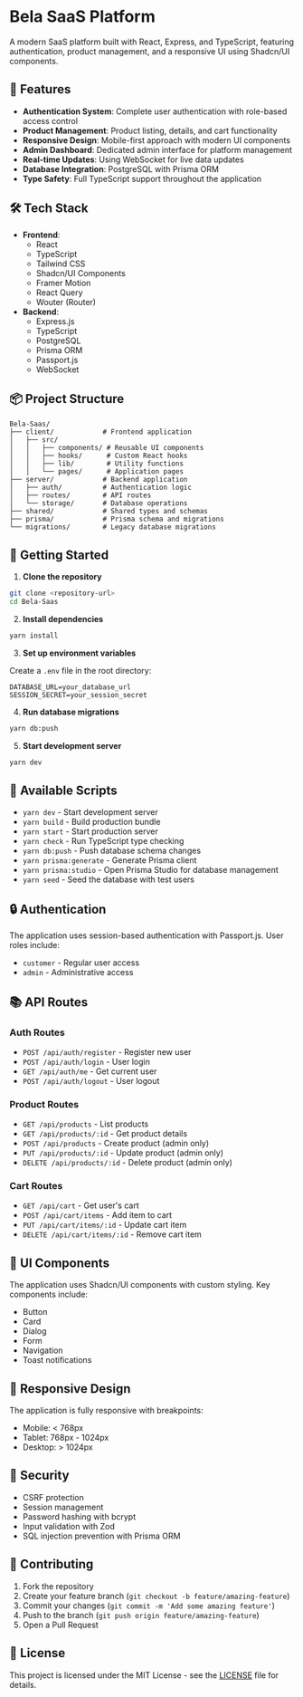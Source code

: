 # Bela SaaS Platform

A modern SaaS platform built with React, Express, and TypeScript, featuring authentication, product management, and a responsive UI using Shadcn/UI components.

## 🚀 Features

- **Authentication System**: Complete user authentication with role-based access control
- **Product Management**: Product listing, details, and cart functionality
- **Responsive Design**: Mobile-first approach with modern UI components
- **Admin Dashboard**: Dedicated admin interface for platform management
- **Real-time Updates**: Using WebSocket for live data updates
- **Database Integration**: PostgreSQL with Prisma ORM
- **Type Safety**: Full TypeScript support throughout the application

## 🛠️ Tech Stack

- **Frontend**:
  - React
  - TypeScript
  - Tailwind CSS
  - Shadcn/UI Components
  - Framer Motion
  - React Query
  - Wouter (Router)
- **Backend**:
  - Express.js
  - TypeScript
  - PostgreSQL
  - Prisma ORM
  - Passport.js
  - WebSocket

## 📦 Project Structure

```
Bela-Saas/
├── client/            # Frontend application
│   ├── src/
│   │   ├── components/ # Reusable UI components
│   │   ├── hooks/      # Custom React hooks
│   │   ├── lib/        # Utility functions
│   │   └── pages/      # Application pages
├── server/            # Backend application
│   ├── auth/          # Authentication logic
│   ├── routes/        # API routes
│   └── storage/       # Database operations
├── shared/            # Shared types and schemas
├── prisma/            # Prisma schema and migrations
└── migrations/        # Legacy database migrations
```

## 🚀 Getting Started

1. **Clone the repository**

```bash
git clone <repository-url>
cd Bela-Saas
```

2. **Install dependencies**

```bash
yarn install
```

3. **Set up environment variables**

Create a `.env` file in the root directory:

```env
DATABASE_URL=your_database_url
SESSION_SECRET=your_session_secret
```

4. **Run database migrations**

```bash
yarn db:push
```

5. **Start development server**

```bash
yarn dev
```

## 🔑 Available Scripts

- `yarn dev` - Start development server
- `yarn build` - Build production bundle
- `yarn start` - Start production server
- `yarn check` - Run TypeScript type checking
- `yarn db:push` - Push database schema changes
- `yarn prisma:generate` - Generate Prisma client
- `yarn prisma:studio` - Open Prisma Studio for database management
- `yarn seed` - Seed the database with test users

## 🔒 Authentication

The application uses session-based authentication with Passport.js. User roles include:
- `customer` - Regular user access
- `admin` - Administrative access

## 📚 API Routes

### Auth Routes
- `POST /api/auth/register` - Register new user
- `POST /api/auth/login` - User login
- `GET /api/auth/me` - Get current user
- `POST /api/auth/logout` - User logout

### Product Routes
- `GET /api/products` - List products
- `GET /api/products/:id` - Get product details
- `POST /api/products` - Create product (admin only)
- `PUT /api/products/:id` - Update product (admin only)
- `DELETE /api/products/:id` - Delete product (admin only)

### Cart Routes
- `GET /api/cart` - Get user's cart
- `POST /api/cart/items` - Add item to cart
- `PUT /api/cart/items/:id` - Update cart item
- `DELETE /api/cart/items/:id` - Remove cart item

## 🎨 UI Components

The application uses Shadcn/UI components with custom styling. Key components include:
- Button
- Card
- Dialog
- Form
- Navigation
- Toast notifications

## 📱 Responsive Design

The application is fully responsive with breakpoints:
- Mobile: < 768px
- Tablet: 768px - 1024px
- Desktop: > 1024px

## 🔐 Security

- CSRF protection
- Session management
- Password hashing with bcrypt
- Input validation with Zod
- SQL injection prevention with Prisma ORM

## 🤝 Contributing

1. Fork the repository
2. Create your feature branch (`git checkout -b feature/amazing-feature`)
3. Commit your changes (`git commit -m 'Add some amazing feature'`)
4. Push to the branch (`git push origin feature/amazing-feature`)
5. Open a Pull Request

## 📄 License

This project is licensed under the MIT License - see the [LICENSE](LICENSE) file for details.